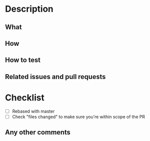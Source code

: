 <!--- Provide a title above (<type of change> <feature name> -> e.g. "Implement player controller" ) -->

# Description

<!--- Describe your changes in detail -->

## What

<!-- (What does this do) -->
<!-- (If needed) What this doesn't do -->

## How

<!-- (How does it do it) -->

## How to test

<!-- (what should a reviewer do to test this feature) -->

## Related issues and pull requests

<!-- Closes <Issue Number> -->

# Checklist

<!-- Ensure you have ticked all of these boxes before requested a review -->

- [ ] Rebased with master
- [ ] Check "files changed" to make sure you're within scope of the PR

<!-- Describe possible anomalies -->

## Any other comments
